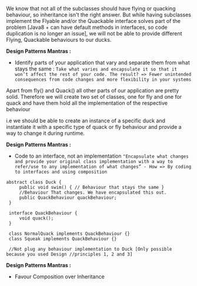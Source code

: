 We know that not all of the subclasses should have flying or quacking behaviour, so inheritance isn't the right answer. 
But while having subclasses implement the Flyable and/or the Quackable interface solves part of the problem 
[Java8 + can have default methods in interfaces, so code duplication is no longer an issue],
we will not be able to provide different Flying, Quackable behaviours to our ducks.

**Design Patterns Mantras :**


- Identify parts of your application that vary and separate them from what stays the same :
 `Take what varies and encapsulate it so that it won’t affect the rest of your code. The result? => Fewer unintended consequences from code changes and more flexibility in your systems`

Apart from fly() and Quack() all other parts of our application are pretty solid. Therefore we will create two set of classes,
one for fly and one for quack and have them hold all the implementation of the respective behaviour  

i.e we should be able to create an instance of a specific duck and instantiate it with a specific type of quack or fly behaviour
and provide a way to change it during runtime.

**Design Patterns Mantras :**

- Code to an interface, not an implementation
        `"Encapsulate what changes and provide your original class implementation with a way to refer/use to any implementation of what changes” - How => By coding to interfaces and using composition`

```
abstract class Duck {
     public void swim() { // Behaviour that stays the same }
     //Behaviour That changes. We have encapsulated this out.
     public QuackBehaviour quackBehaviour; 
 }
 
 interface QuackBehaviour {
     void quack();
 }
 
 class NormalQuack implements QuackBehaviour {}
 class Squeak implements QuackBehaviour {}
 
 //Not plug any behaviour implementation to Duck [Only possible because you used Design //principles 1, 2 and 3]
```
**Design Patterns Mantras :**  
- Favour Composition over Inheritance 